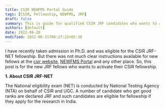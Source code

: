 ```yaml
---
title: CSIR NEWFMS Portal Guide
tags: [CSIR, Fellowship, NEWFMS, JRF]
draft: false
summary: This is guide for qualified CSIR JRF candidates who wants to activate their fellowship on NewFms portal of CSIR.
authors: [default]
date: 2022-06-20
modified: 2022-06-21T00:27:22+05:30
---
```


I have recently taken admission in Ph.D. and was eligible for the CSIR JRF-NET fellowship. But there was not much clear instructions available for new fellows at the [csir website](https://csirhrdg.res.in), [NEWFMS Portal](https://newfms.ncl.res.in) and any other place. So, this post is for the new JRF fellows who wants to activate their CSIR fellowship.

 **1. About CSIR JRF-NET**

The National eligibility exam (NET) is conducted by National Testing Agency (NTA) on behalf of CSIR and UGC. A number of candidate who get good ranks are declared JRF and such candidates are eligible for fellowship if they apply for the research in India.

